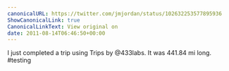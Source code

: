 ```yaml
---
canonicalURL: https://twitter.com/jmjordan/status/102632253577895936
ShowCanonicalLink: true
CanonicalLinkText: View original on
date: 2011-08-14T06:46:50+00:00
---
```

I just completed a trip using Trips by @433labs. It was 441.84 mi long. #testing